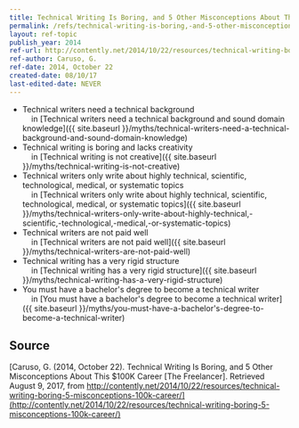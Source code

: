 ```yaml
---
title: Technical Writing Is Boring, and 5 Other Misconceptions About This $100K Career
permalink: /refs/technical-writing-is-boring,-and-5-other-misconceptions-about-this-100k-career
layout: ref-topic
publish_year: 2014
ref-url: http://contently.net/2014/10/22/resources/technical-writing-boring-5-misconceptions-100k-career/
ref-author: Caruso, G.
ref-date: 2014, October 22
created-date: 08/10/17
last-edited-date: NEVER
---
```


* Technical writers need a technical background<br />&nbsp;&nbsp;&nbsp;&nbsp;in [Technical writers need a technical background and sound domain knowledge]({{ site.baseurl }}/myths/technical-writers-need-a-technical-background-and-sound-domain-knowledge)
* Technical writing is boring and lacks creativity<br />&nbsp;&nbsp;&nbsp;&nbsp;in [Technical writing is not creative]({{ site.baseurl }}/myths/technical-writing-is-not-creative)
* Technical writers only write about highly technical, scientific, technological, medical, or systematic topics<br />&nbsp;&nbsp;&nbsp;&nbsp;in [Technical writers only write about highly technical, scientific, technological, medical, or systematic topics]({{ site.baseurl }}/myths/technical-writers-only-write-about-highly-technical,-scientific,-technological,-medical,-or-systematic-topics)
* Technical writers are not paid well<br />&nbsp;&nbsp;&nbsp;&nbsp;in [Technical writers are not paid well]({{ site.baseurl }}/myths/technical-writers-are-not-paid-well)
* Technical writing has a very rigid structure<br />&nbsp;&nbsp;&nbsp;&nbsp;in [Technical writing has a very rigid structure]({{ site.baseurl }}/myths/technical-writing-has-a-very-rigid-structure)
* You must have a bachelor's degree to become a technical writer<br />&nbsp;&nbsp;&nbsp;&nbsp;in [You must have a bachelor's degree to become a technical writer]({{ site.baseurl }}/myths/you-must-have-a-bachelor's-degree-to-become-a-technical-writer)

## Source

[Caruso, G. (2014, October 22). Technical Writing Is Boring, and 5 Other Misconceptions About This $100K Career [The Freelancer]. Retrieved August 9, 2017, from http://contently.net/2014/10/22/resources/technical-writing-boring-5-misconceptions-100k-career/](http://contently.net/2014/10/22/resources/technical-writing-boring-5-misconceptions-100k-career/)
